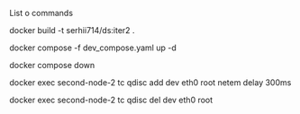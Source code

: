 List o commands

docker build -t serhii714/ds:iter2 .

docker compose -f dev_compose.yaml up -d 

docker compose down

docker exec second-node-2 tc qdisc add dev eth0 root netem delay 300ms

docker exec second-node-2 tc qdisc del dev eth0 root